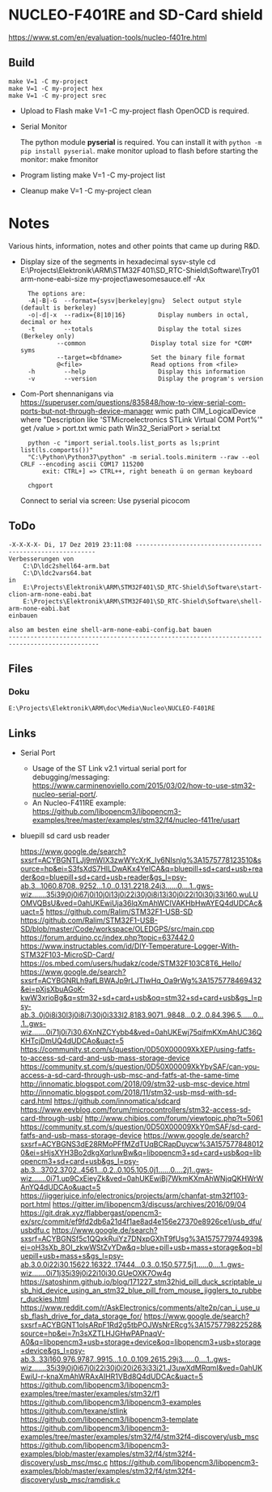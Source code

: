 # NUCLEO-F401RE and SD-Card shield #

https://www.st.com/en/evaluation-tools/nucleo-f401re.html

## Build ##

    make V=1 -C my-project
    make V=1 -C my-project hex
    make V=1 -C my-project srec

* Upload to Flash 
        make V=1 -C my-project flash
    OpenOCD is required.

* Serial Monitor
    
    The python module **pyserial** is required. You can install it with `python -m pip install pyserial`.
        make monitor
    upload to flash before starting the monitor: 
        make fmonitor
    
* Program listing
        make V=1 -C my-project list

* Cleanup
        make V=1 -C my-project clean


# Notes #
Various hints, information, notes and other points that came up during R&D.

* Display size of the segments in hexadecimal sysv-style
        cd E:\Projects\Elektronik\ARM\STM32F401\SD_RTC-Shield\Software\Try01
        arm-none-eabi-size my-project\awesomesauce.elf -Ax
    
        The options are:
        -A|-B|-G  --format={sysv|berkeley|gnu}  Select output style (default is berkeley)
        -o|-d|-x  --radix={8|10|16}         Display numbers in octal, decimal or hex
        -t        --totals                  Display the total sizes (Berkeley only)
                --common                  Display total size for *COM* syms
                --target=<bfdname>        Set the binary file format
                @<file>                   Read options from <file>
        -h        --help                    Display this information
        -v        --version                 Display the program's version


* Com-Port shennanigans via https://superuser.com/questions/835848/how-to-view-serial-com-ports-but-not-through-device-manager
        wmic path CIM_LogicalDevice where "Description like 'STMicroelectronics STLink Virtual COM Port%'" get /value > port.txt
        wmic path Win32_SerialPort > serial.txt
    
        python -c "import serial.tools.list_ports as ls;print list(ls.comports())"
        "C:\Python\Python37\python" -m serial.tools.miniterm --raw --eol CRLF --encoding ascii COM17 115200
            exit: CTRL+] => CTRL++, right beneath ü on german keyboard
    
        chgport
    Connect to serial via screen: 
        Use pyserial
        picocom


## ToDo ##

    -X-X-X-X- Di, 17 Dez 2019 23:11:08 -----------------------------------------------------------
    Verbesserungen von 
    	C:\D\ldc2shell64-arm.bat
    	C:\D\ldc2vars64.bat
    in
    	E:\Projects\Elektronik\ARM\STM32F401\SD_RTC-Shield\Software\start-clion-arm-none-eabi.bat
    	E:\Projects\Elektronik\ARM\STM32F401\SD_RTC-Shield\Software\shell-arm-none-eabi.bat
    einbauen	
    
    also am besten eine shell-arm-none-eabi-config.bat bauen
    -----------------------------------------------------------------------------------------------

## Files ##

### Doku ###
    E:\Projects\Elektronik\ARM\doc\Media\Nucleo\NUCLEO-F401RE

## Links ##

* Serial Port
    - Usage of the ST Link v2.1 virtual serial port for debugging/messaging: https://www.carminenoviello.com/2015/03/02/how-to-use-stm32-nucleo-serial-port/.
    - An Nucleo-F411RE example: https://github.com/libopencm3/libopencm3-examples/tree/master/examples/stm32/f4/nucleo-f411re/usart


* bluepill sd card usb reader

    https://www.google.de/search?sxsrf=ACYBGNTLJj9mWIX3zwWYcXrK_Iy6NIsnlg%3A1575778123510&source=hp&ei=S3fsXdS7HILDwAKx4YeICA&q=bluepill+sd+card+usb+reader&oq=bluepill+sd+card+usb+reader&gs_l=psy-ab.3...1060.8708..9252...1.0..0.131.2218.24j3......0....1..gws-wiz.......35i39j0j0i67j0i10j0i13j0i22i30j0i8i13i30j0i22i10i30j33i160.wuLUOMVQBsU&ved=0ahUKEwiUja36lqXmAhWCIVAKHbHwAYEQ4dUDCAc&uact=5
    https://github.com/Ralim/STM32F1-USB-SD
    https://github.com/Ralim/STM32F1-USB-SD/blob/master/Code/workspace/OLEDGPS/src/main.cpp
    https://forum.arduino.cc/index.php?topic=637442.0
    https://www.instructables.com/id/DIY-Temperature-Logger-With-STM32F103-MicroSD-Card/
    https://os.mbed.com/users/hudakz/code/STM32F103C8T6_Hello/
    https://www.google.de/search?sxsrf=ACYBGNRLh9afLBWAJp9rLJTIwHq_Oa9rWg%3A1575778469432&ei=pXjsXbuAGoK-kwW3xrioBg&q=stm32+sd+card+usb&oq=stm32+sd+card+usb&gs_l=psy-ab.3..0j0i8i30l3j0i8i7i30j0i333l2.8183.9071..9848...0.2..0.84.396.5......0....1..gws-wiz.......0i71j0i7i30.6XnNZCYybb4&ved=0ahUKEwj75qifmKXmAhUC36QKHTcjDmUQ4dUDCAo&uact=5
    https://community.st.com/s/question/0D50X00009XkXEP/using-fatfs-to-access-sd-card-and-usb-mass-storage-device
    https://community.st.com/s/question/0D50X00009XkYbySAF/can-you-access-a-sd-card-through-usb-msc-and-fatfs-at-the-same-time
    http://innomatic.blogspot.com/2018/09/stm32-usb-msc-device.html
    http://innomatic.blogspot.com/2018/11/stm32-usb-msd-with-sd-card.html
    https://github.com/innomatica/sdcard
    https://www.eevblog.com/forum/microcontrollers/stm32-access-sd-card-through-usb/
    http://www.chibios.com/forum/viewtopic.php?t=5061
    https://community.st.com/s/question/0D50X00009XkY0mSAF/sd-card-fatfs-and-usb-mass-storage-device
    https://www.google.de/search?sxsrf=ACYBGNS3dE28RMoPFfMZdTUqBCRapDuycw%3A1575778480120&ei=sHjsXYH3Bo2dkgXqrIuwBw&q=libopencm3+sd+card+usb&oq=libopencm3+sd+card+usb&gs_l=psy-ab.3...3702.3702..4561...0.2..0.105.105.0j1......0....2j1..gws-wiz.......0i71.up9CxEieyZk&ved=0ahUKEwiBj7WkmKXmAhWNjqQKHWrWAnYQ4dUDCAo&uact=5
    https://jiggerjuice.info/electronics/projects/arm/chanfat-stm32f103-port.html
    https://gitter.im/libopencm3/discuss/archives/2016/09/04
    https://git.drak.xyz/flabbergast/opencm3-ex/src/commit/ef9fd2db6a21d4f1ae8ad4e156e27370e8926ce1/usb_dfu/usbdfu.c
    https://www.google.de/search?sxsrf=ACYBGNSf5c1QQxkRuiYz7DNxpGXhT9fUsg%3A1575779744939&ei=oH3sXb_8OI_zkwWStZvYDw&q=blue+pill+usb+mass+storage&oq=bluepill+usb+mass+s&gs_l=psy-ab.3.0.0i22i30.15622.16322..17444...0.3..0.150.577.5j1......0....1..gws-wiz.......0i71j35i39j0i22i10i30.GUeOXK7Ow4g
    https://satoshinm.github.io/blog/171227_stm32hid_pill_duck_scriptable_usb_hid_device_using_an_stm32_blue_pill_from_mouse_jigglers_to_rubber_duckies.html
    https://www.reddit.com/r/AskElectronics/comments/alte2p/can_i_use_usb_flash_drive_for_data_storage_for/
    https://www.google.de/search?sxsrf=ACYBGNT1olsARpF1Rd2g5tbPOJWsNrERcg%3A1575779822528&source=hp&ei=7n3sXZTLHJGHwPAPnaqV-A0&q=libopencm3+usb+storage+device&oq=libopencm3+usb+storage+device&gs_l=psy-ab.3..33i160.976.9787..9915...1.0..0.109.2615.29j3......0....1..gws-wiz.......35i39j0j0i67j0i22i30j0i20i263j33i21.J3uwXdMRqmI&ved=0ahUKEwiU-r-knaXmAhWRAxAIHR1VBd8Q4dUDCAc&uact=5
    https://github.com/libopencm3/libopencm3-examples/tree/master/examples/stm32/f1
    https://github.com/libopencm3/libopencm3-examples
    https://github.com/texane/stlink
    https://github.com/libopencm3/libopencm3-template
    https://github.com/libopencm3/libopencm3-examples/tree/master/examples/stm32/f4/stm32f4-discovery/usb_msc
    https://github.com/libopencm3/libopencm3-examples/blob/master/examples/stm32/f4/stm32f4-discovery/usb_msc/msc.c
    https://github.com/libopencm3/libopencm3-examples/blob/master/examples/stm32/f4/stm32f4-discovery/usb_msc/ramdisk.c
    
